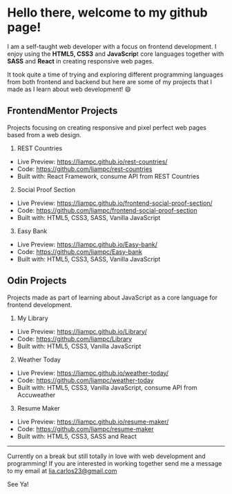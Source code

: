 

# Hello there, welcome to my github page! 

I am a self-taught web developer with a focus on frontend development. I enjoy using the **HTML5, CSS3** and **JavaScrip**t core languages together 
with **SASS** and **React** in creating responsive web pages.


It took quite a time of trying and exploring different programming languages from both frontend and backend but here are some of my projects that I made as I learn about web development! 😄


## FrontendMentor Projects 
Projects focusing on creating responsive and pixel perfect web pages based from a web design.

1. REST Countries

- Live Preview: https://liampc.github.io/rest-countries/
- Code: https://github.com/liampc/rest-countries
- Built with: React Framework, consume API from REST Countries

2. Social Proof Section
- Live Preview: https://liampc.github.io/frontend-social-proof-section/
- Code: https://github.com/liampc/frontend-social-proof-section
- Built with: HTML5, CSS3, SASS, Vanilla JavaScript


3. Easy Bank
- Live Preview: https://liampc.github.io/Easy-bank/
- Code: https://github.com/liampc/Easy-bank
- Built with: HTML5, CSS3, SASS, Vanilla JavaScript


## Odin Projects 
Projects made as part of learning about JavaScript as a core language for frontend development. 

1.  My Library
- Live Preview: https://liampc.github.io/Library/
- Code: https://github.com/liampc/Library 
- Built with: HTML5, CSS3, Vanilla JavaScript

2. Weather Today
- Live Preview: https://liampc.github.io/weather-today/
- Code: https://github.com/liampc/weather-today
- Built with: HTML5, CSS3, Vanilla JavaScript, consume API from Accuweather

3. Resume Maker
- Live Preview: https://liampc.github.io/resume-maker/
- Code: https://github.com/liampc/resume-maker
- Built with: HTML5, CSS3, SASS and React


---

Currently on a break but still totally in love with web development and programming! If you are interested in working together
send me a message to my email at lia.carlos23@gmail.com


See Ya! 

<!--
**liampc/liampc** is a ✨ _special_ ✨ repository because its `README.md` (this file) appears on your GitHub profile.

Here are some ideas to get you started:

- 🔭 I’m currently working on ...
- 🌱 I’m currently learning ...
- 👯 I’m looking to collaborate on ...
- 🤔 I’m looking for help with ...
- 💬 Ask me about ...
- 📫 How to reach me: ...
- 😄 Pronouns: ...
- ⚡ Fun fact: ...
-->


